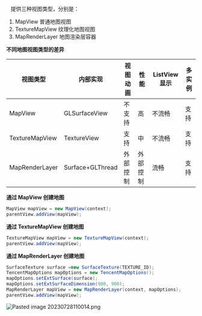  
 提供三种视图类型，分别是：

1. MapView 普通地图视图
2. TextureMapView 纹理化地图视图
3. MapRenderLayer 地图渲染层容器  

**不同地图视图类型的差异**

|视图类型|内部实现|视图动画|性能|ListView 显示|多实例|
|---|---|---|---|---|---|
|MapView|GLSurfaceView|不支持|高|不流畅|支持|
|TextureMapView|TextureView|支持|中|不流畅|支持|
|MapRenderLayer|Surface+GLThread|外部控制|外部控制|流畅|支持|

**通过 MapView 创建地图**

```Java
MapView mapView = new MapView(context);
parentView.addView(mapView);
```

**通过 TextureMapView 创建地图**

```Java
TextureMapView mapView = new TextureMapView(context);
parentView.addView(mapView);
```

**通过 MapRenderLayer 创建地图**

```Java
SurfaceTexture surface =new SurfaceTexture(TEXTURE_ID);
TencentMapOptions mapOptions = new TencentMapOptions();
mapOptions.setExtSurface(surface);
mapOptions.setExtSurfaceDimension(900, 900);
MapRenderLayer mapView = new MapRenderLayer(context, mapOptions);
parentView.addView(mapView);
```


![Pasted image 20230728110014.png](https://pic8.58cdn.com.cn/nowater/webim/big/n_v20158a0ab84a1459fafee2beb707974d9.png)
